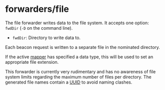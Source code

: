 # forwarders/file

The file forwarder
writes data to the file system.
It accepts one option:
`fwdDir` (`-D` on the command line).

* `fwdDir`:
  Directory to write data to.

Each beacon request
is written to a separate file
in the nominated directory.

If the active [mapper]
has specified
a data type,
this will be used to set
an appropriate file extension.

This forwarder is currently very rudimentary
and has no awareness of file system limits
regarding the maximum number of files per directory.
The generated file names
contain a [UUID]
to avoid naming clashes.

[uuid]: http://www.ietf.org/rfc/rfc4122.txt
[mapper]: ../mappers/README.md

